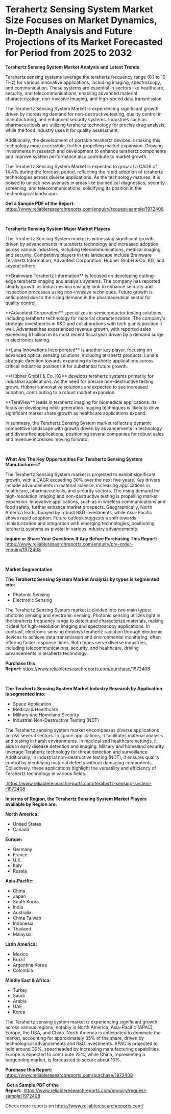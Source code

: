 <p><h1>Terahertz Sensing System Market Size Focuses on Market Dynamics, In-Depth Analysis and Future Projections of its Market Forecasted for Period from 2025 to 2032</h1></p><p><strong>Terahertz Sensing System Market Analysis and Latest Trends</strong></p>
<p><p>Terahertz sensing systems leverage the terahertz frequency range (0.1 to 10 THz) for various innovative applications, including imaging, spectroscopy, and communication. These systems are essential in sectors like healthcare, security, and telecommunications, enabling advanced material characterization, non-invasive imaging, and high-speed data transmission.</p><p>The Terahertz Sensing System Market is experiencing significant growth, driven by increasing demand for non-destructive testing, quality control in manufacturing, and enhanced security systems. Industries such as pharmaceuticals are utilizing terahertz technology for precise drug analysis, while the food industry uses it for quality assessment.</p><p>Additionally, the development of portable terahertz devices is making this technology more accessible, further propelling market expansion. Growing investments in research and development to enhance terahertz components and improve system performance also contribute to market growth. </p><p>The Terahertz Sensing System Market is expected to grow at a CAGR of 14.4% during the forecast period, reflecting the rapid adoption of terahertz technologies across diverse applications. As the technology matures, it is poised to unlock new avenues in areas like biomedical diagnostics, security screening, and telecommunications, solidifying its position in the technological landscape.</p></p>
<p><strong>Get a Sample PDF of the Report:&nbsp;</strong> <a href="https://www.reliableresearchreports.com/enquiry/request-sample/1972408?utm_campaign=3131&utm_medium=2&utm_source=Github&utm_content=ia&utm_term=07042025&utm_id=terahertz-sensing-system">https://www.reliableresearchreports.com/enquiry/request-sample/1972408</a></p>
<p>&nbsp;</p>
<p><strong>Terahertz Sensing System Major Market Players</strong></p>
<p><p>The Terahertz Sensing System market is witnessing significant growth driven by advancements in terahertz technology and increased adoption across various industries, including telecommunications, medical imaging, and security. Competitive players in this landscape include Brainware Terahertz Information, Advantest Corporation, Hübner GmbH & Co. KG, and several others.</p><p>**Brainware Terahertz Information** is focused on developing cutting-edge terahertz imaging and analysis systems. The company has reported steady growth as industries increasingly look to enhance security and inspection processes using non-invasive techniques. Future growth is anticipated due to the rising demand in the pharmaceutical sector for quality control.</p><p>**Advantest Corporation** specializes in semiconductor testing solutions, including terahertz technology for material characterization. The company's strategic investments in R&D and collaborations with tech giants position it well. Advantest has experienced revenue growth, with reported sales exceeding $1 billion in its most recent fiscal year driven by a demand surge in electronics testing.</p><p>**Luna Innovations Incorporated** is another key player, focusing on advanced optical sensing solutions, including terahertz products. Luna's strategic direction towards expanding its terahertz applications across critical industries positions it for substantial future growth.</p><p>**Hübner GmbH & Co. KG** develops terahertz systems primarily for industrial applications. As the need for precise non-destructive testing grows, Hübner’s innovative solutions are expected to see increased adoption, contributing to a robust market expansion.</p><p>**TeraView** leads in terahertz imaging for biomedical applications. Its focus on developing next-generation imaging techniques is likely to drive significant market share growth as healthcare applications expand.</p><p>In summary, the Terahertz Sensing System market reflects a dynamic competitive landscape with growth driven by advancements in technology and diversified applications, positioning several companies for robust sales and revenue increases moving forward.</p></p>
<p>&nbsp;</p>
<p><strong>What Are The Key Opportunities For Terahertz Sensing System Manufacturers?</strong></p>
<p><p>The Terahertz Sensing System market is projected to exhibit significant growth, with a CAGR exceeding 30% over the next five years. Key drivers include advancements in material science, increasing applications in healthcare, pharmaceuticals, and security sectors. The rising demand for high-resolution imaging and non-destructive testing is propelling market expansion. Innovative applications, such as in wireless communications and food safety, further enhance market prospects. Geographically, North America leads, buoyed by robust R&D investments, while Asia-Pacific shows rapid adoption. Future outlook suggests a shift towards miniaturization and integration with emerging technologies, positioning terahertz systems as pivotal in various industry advancements.</p></p>
<p><strong>Inquire or Share Your Questions If Any Before Purchasing This Report:</strong> <a href="https://www.reliableresearchreports.com/enquiry/pre-order-enquiry/1972408?utm_campaign=3131&utm_medium=2&utm_source=Github&utm_content=ia&utm_term=07042025&utm_id=terahertz-sensing-system">https://www.reliableresearchreports.com/enquiry/pre-order-enquiry/1972408</a></p>
<p>&nbsp;</p>
<p><strong>Market Segmentation</strong></p>
<p><strong>The Terahertz Sensing System Market Analysis by types is segmented into:</strong></p>
<p><ul><li>Photonic Sensing</li><li>Electronic Sensing</li></ul></p>
<p><p>The Terahertz Sensing System market is divided into two main types: photonic sensing and electronic sensing. Photonic sensing utilizes light in the terahertz frequency range to detect and characterize materials, making it ideal for high-resolution imaging and spectroscopy applications. In contrast, electronic sensing employs terahertz radiation through electronic devices to achieve data transmission and environmental monitoring, often offering faster response times. Both types serve diverse industries, including telecommunications, security, and healthcare, driving advancements in terahertz technology.</p></p>
<p><strong>Purchase this Report:&nbsp;</strong><a href="https://www.reliableresearchreports.com/purchase/1972408?utm_campaign=3131&utm_medium=2&utm_source=Github&utm_content=ia&utm_term=07042025&utm_id=terahertz-sensing-system">https://www.reliableresearchreports.com/purchase/1972408</a></p>
<p>&nbsp;</p>
<p><strong>The Terahertz Sensing System Market Industry Research by Application is segmented into:</strong></p>
<p><ul><li>Space Application</li><li>Medical & Healthcare</li><li>Military and Homeland Security</li><li>Industrial Non-Destructive Testing (NDT)</li></ul></p>
<p><p>The Terahertz sensing system market encompasses diverse applications across several sectors. In space applications, it facilitates material analysis and testing in harsh environments. In medical and healthcare settings, it aids in early disease detection and imaging. Military and homeland security leverage Terahertz technology for threat detection and surveillance. Additionally, in industrial non-destructive testing (NDT), it ensures quality control by identifying material defects without damaging components. Collectively, these applications highlight the versatility and efficiency of Terahertz technology in various fields.</p></p>
<p><a href="https://www.reliableresearchreports.com/terahertz-sensing-system-r1972408?utm_campaign=3131&utm_medium=2&utm_source=Github&utm_content=ia&utm_term=07042025&utm_id=terahertz-sensing-system">&nbsp;https://www.reliableresearchreports.com/terahertz-sensing-system-r1972408</a></p>
<p><strong>In terms of Region, the Terahertz Sensing System Market Players available by Region are:</strong></p>
<p>
    <p> <strong> North America: </strong>
        <ul>
            <li>United States</li>
            <li>Canada</li>
        </ul>
        </p> 
    <p> <strong> Europe: </strong>
        <ul>
            <li>Germany</li>
            <li>France</li>
            <li>U.K.</li>
            <li>Italy</li>
            <li>Russia</li>
        </ul>
        </p> 
    <p> <strong> Asia-Pacific: </strong>
        <ul>
            <li>China</li>
            <li>Japan</li>
            <li>South Korea</li>
            <li>India</li>
            <li>Australia</li>
            <li>China Taiwan</li>
            <li>Indonesia</li>
            <li>Thailand</li>
            <li>Malaysia</li>
        </ul>
        </p> 
    <p> <strong> Latin America: </strong>
        <ul>
            <li>Mexico</li>
            <li>Brazil</li>
            <li>Argentina Korea</li>
            <li>Colombia</li>
        </ul>
        </p> 
    <p> <strong> Middle East & Africa: </strong>
        <ul>
            <li>Turkey</li>
            <li>Saudi</li>
            <li>Arabia</li>
            <li>UAE</li>
            <li>Korea</li>
        </ul>
    </p>
    </p>
<p><p>The Terahertz sensing system market is experiencing significant growth across various regions, notably in North America, Asia-Pacific (APAC), Europe, the USA, and China. North America is anticipated to dominate the market, accounting for approximately 35% of the share, driven by technological advancements and R&D investments. APAC is projected to hold around 30%, spearheaded by increasing manufacturing capabilities. Europe is expected to contribute 25%, while China, representing a burgeoning market, is forecasted to secure about 10%.</p></p>
<p><strong>Purchase this Report: </strong><a href="https://www.reliableresearchreports.com/purchase/1972408?utm_campaign=3131&utm_medium=2&utm_source=Github&utm_content=ia&utm_term=07042025&utm_id=terahertz-sensing-system">https://www.reliableresearchreports.com/purchase/1972408</a></p>
<p>&nbsp;<strong>Get a Sample PDF of the Report:&nbsp;&nbsp;</strong><a href="https://www.reliableresearchreports.com/enquiry/request-sample/1972408?utm_campaign=3131&utm_medium=2&utm_source=Github&utm_content=ia&utm_term=07042025&utm_id=terahertz-sensing-system">https://www.reliableresearchreports.com/enquiry/request-sample/1972408</a></p>
<p><strong></strong></p>
<p>Check more reports on <a href="https://www.reliableresearchreports.com/?utm_campaign=3131&utm_medium=2&utm_source=Github&utm_content=ia&utm_term=07042025&utm_id=terahertz-sensing-system">https://www.reliableresearchreports.com/</a></p>